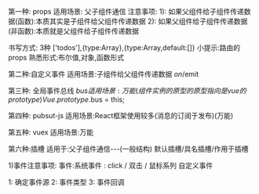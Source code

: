 第一种: props
适用场景: 父子组件通信
注意事项:
1): 如果父组件给子组件传递数据(函数):本质其实是子组件给父组件传递数据
2): 如果父组件给子组件传递数据(非函数):本质就是父组件给子组件传递数据

书写方式: 3种
['todos'],{type:Array},{type:Array,default:[]}
小提示:路由的props
熟悉形式:布尔值,对象,函数形式

第二种:自定义事件
适用场景:子组件给父组件传递数据
$on/$emit

第三种: 全局事件总线 $bus
适用场景:万能
(组件实例的原型的原型指向是vue的prototype)
Vue.prototype.$bus  = this;

第四种: pubsut-js
适用场景:React框架使用较多(消息的订阅于发布)(万能)

第五种: vuex
适用场景:万能

第六种:插槽
适用于:父子组件通信---(一般结构)
默认插槽/具名插槽/作用于插槽



1)事件注意事项:
事件:系统事件 : click / 双击 / 鼠标系列
     自定义事件

1: 确定事件源
2: 事件类型
3: 事件回调